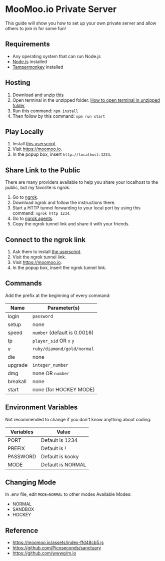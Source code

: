 # MooMoo.io Private Server

This guide will show you how to set up your own private server and allow others to join in for some fun!

## Requirements

- Any operating system that can run Node.js
- [Node.js](https://nodejs.org/en/download) installed
- [Tampermonkey](https://www.tampermonkey.net) installed

## Hosting

1. Download and unzip [this](https://github.com/kookywarrior/moomooio-private-server/archive/refs/heads/main.zip)
2. Open terminal in the unzipped folder. [How to open terminal in unzipped folder](https://www.groovypost.com/howto/open-command-window-terminal-window-specific-folder-windows-mac-linux)
3. Run this command: `npm install`
4. Then follow by this command: `npm run start`

## Play Locally

1. Install [this userscript](https://github.com/kookywarrior/moomooio-private-server/raw/main/userscript.user.js).
2. Visit https://moomoo.io.
3. In the popup box, insert `http://localhost:1234`.

## Share Link to the Public

There are many providers available to help you share your localhost to the public, but my favorite is ngrok.

1. Go to [ngrok](https://dashboard.ngrok.com/get-started/setup).
2. Download ngrok and follow the instructions there.
3. Start a HTTP tunnel forwarding to your local port by using this command: `ngrok http 1234`.
4. Go to [ngrok agents](https://dashboard.ngrok.com/tunnels/agents).
5. Copy the ngrok tunnel link and share it with your friends.

## Connect to the ngrok link

1. Ask them to install [the userscript](https://github.com/kookywarrior/moomooio-private-server/raw/main/userscript.user.js).
2. Visit the ngrok tunnel link.
3. Visit https://moomoo.io.
4. In the popup box, insert the ngrok tunnel link.

## Commands

Add the prefix at the beginning of every command:

| Name      | Parameter(s)                     |
| --------- | ---------------------------------|
| login     | `password`                       |
| setup     | none                             |
| speed     | `number` (default is 0.0016)     |
| tp        | `player_sid` OR `x` `y`          |
| v         | `ruby/diamond/gold/normal`       |
| die       | none                             |
| upgrade   | `integer_number`                 |
| dmg       | none OR `number`                 |
| breakall  | none                             |
| start     | none         (for HOCKEY MODE)   |

## Environment Variables

Not recommended to change if you don't know anything about coding:

| Variables | Value            |
| --------- | ---------------- |
| PORT      | Default is 1234  |
| PREFIX    | Default is !     |
| PASSWORD  | Default is kooky |
| MODE      | Default is NORMAL|

## Changing Mode
In .env file, edit `MODE=NORMAL` to other modes
Available Modes:
- NORMAL
- SANDBOX
- HOCKEY

## Reference

- https://moomoo.io/assets/index-ffd48cb5.js
- https://github.com/Picoseconds/sanctuary
- https://github.com/wwwg/m.io

